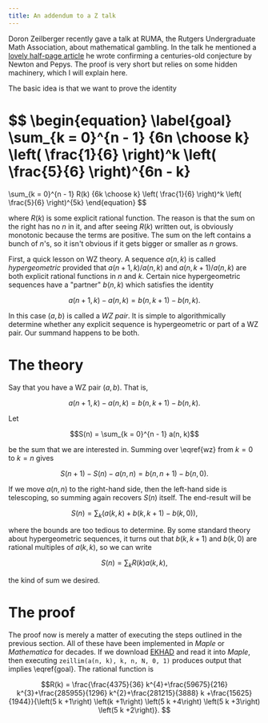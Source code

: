 ```yaml
---
title: An addendum to a Z talk
---
```


Doron Zeilberger recently gave a talk at RUMA, the Rutgers Undergraduate Math
Association, about mathematical gambling. In the talk he mentioned a [lovely
half-page
article](https://sites.math.rutgers.edu/~zeilberg/mamarim/mamarimPDF/pepys.pdf)
he wrote confirming a centuries-old conjecture by Newton and Pepys. The proof
is very short but relies on some hidden machinery, which I will explain here.

The basic idea is that we want to prove the identity

$$
\begin{equation}
    \label{goal}
\sum_{k = 0}^{n - 1} {6n \choose k} \left( \frac{1}{6} \right)^k \left( \frac{5}{6} \right)^{6n - k}
=
\sum_{k = 0}^{n - 1} R(k) {6k \choose k} \left( \frac{1}{6} \right)^k \left( \frac{5}{6} \right)^{5k}
\end{equation}
$$

where $R(k)$ is some explicit rational function. The reason is that the sum on
the right has no $n$ in it, and after seeing $R(k)$ written out, is obviously
monotonic because the terms are positive. The sum on the left contains a bunch
of $n$'s, so it isn't obvious if it gets bigger or smaller as $n$ grows.

First, a quick lesson on WZ theory. A sequence $a(n, k)$ is called
*hypergeometric* provided that $a(n + 1, k) / a(n, k)$ and $a(n, k + 1) / a(n,
k)$ are both explicit rational functions in $n$ and $k$. Certain nice
hypergeometric sequences have a "partner" $b(n, k)$ which satisfies the
identity

$$a(n + 1, k) - a(n, k) = b(n, k + 1) - b(n, k).$$

In this case $(a, b)$ is called a *WZ pair*. It is simple to algorithmically
determine whether any explicit sequence is hypergeometric or part of a WZ pair.
Our summand happens to be both.

# The theory

Say that you have a WZ pair $(a, b)$. That is,

$$
\begin{equation}
\label{wz}
a(n + 1, k) - a(n, k) = b(n, k + 1) - b(n, k).
\end{equation}
$$

Let

$$S(n) = \sum_{k = 0}^{n - 1} a(n, k)$$

be the sum that we are interested in. Summing over \eqref{wz} from $k = 0$ to
$k = n$ gives

$$S(n + 1) - S(n) - a(n, n) = b(n, n + 1) - b(n, 0).$$

If we move $a(n, n)$ to the right-hand side, then the left-hand side is
telescoping, so summing again recovers $S(n)$ itself. The end-result will be

$$S(n) = \sum_k (a(k, k) + b(k, k + 1) - b(k, 0)),$$

where the bounds are too tedious to determine. By some standard theory about
hypergeometric sequences, it turns out that $b(k, k + 1)$ and $b(k, 0)$ are
rational multiples of $a(k, k)$, so we can write

$$S(n) = \sum_k R(k) a(k, k),$$

the kind of sum we desired.

# The proof

The proof now is merely a matter of executing the steps outlined in the
previous section. All of these have been implemented in *Maple* or
*Mathematica* for decades. If we download
[EKHAD](https://sites.math.rutgers.edu/~zeilberg/tokhniot/EKHAD) and read it
into *Maple*, then executing `zeillim(a(n, k), k, n, N, 0, 1)` produces output
that implies \eqref{goal}. The rational function is

$$R(k) =
\frac{\frac{4375}{36} k^{4}+\frac{59675}{216} k^{3}+\frac{285955}{1296} k^{2}+\frac{281215}{3888} k +\frac{15625}{1944}}{\left(5 k +1\right) \left(k +1\right) \left(5 k +4\right) \left(5 k +3\right) \left(5 k +2\right)}.
$$
